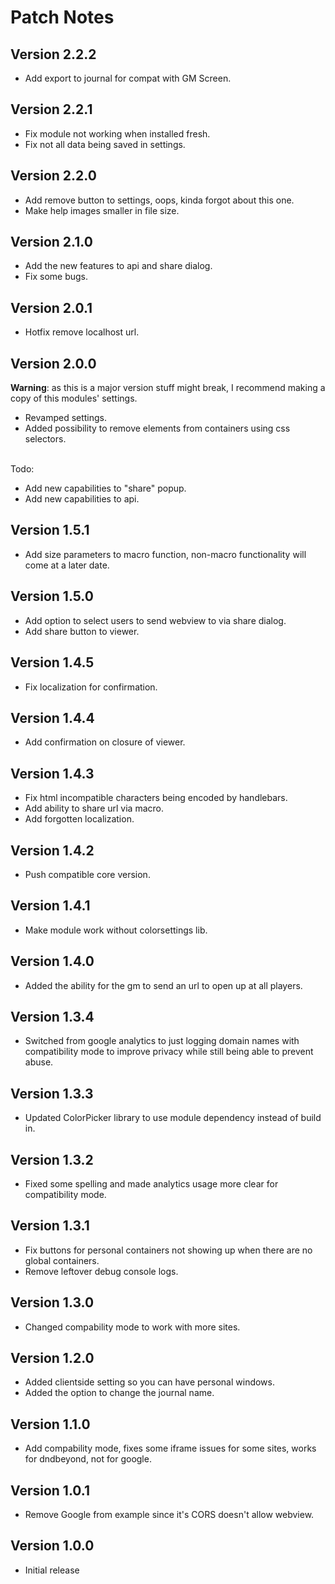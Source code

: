 # Patch Notes

## Version 2.2.2

* Add export to journal for compat with GM Screen.

## Version 2.2.1

* Fix module not working when installed fresh.
* Fix not all data being saved in settings.

## Version 2.2.0

* Add remove button to settings, oops, kinda forgot about this one.
* Make help images smaller in file size.

## Version 2.1.0

* Add the new features to api and share dialog.
* Fix some bugs.

## Version 2.0.1

* Hotfix remove localhost url.

## Version 2.0.0

**Warning**: as this is a major version stuff might break, I recommend making a copy of this modules' settings.

* Revamped settings.
* Added possibility to remove elements from containers using css selectors.

&nbsp;  
Todo:

* Add new capabilities to "share" popup.
* Add new capabilities to api.

## Version 1.5.1

* Add size parameters to macro function, non-macro functionality will come at a later date.

## Version 1.5.0

* Add option to select users to send webview to via share dialog.
* Add share button to viewer.

## Version 1.4.5

* Fix localization for confirmation.

## Version 1.4.4

* Add confirmation on closure of viewer.

## Version 1.4.3

* Fix html incompatible characters being encoded by handlebars.
* Add ability to share url via macro.
* Add forgotten localization.

## Version 1.4.2

* Push compatible core version.

## Version 1.4.1

* Make module work without colorsettings lib.

## Version 1.4.0

* Added the ability for the gm to send an url to open up at all players.

## Version 1.3.4

* Switched from google analytics to just logging domain names with compatibility mode to improve privacy while still being able to prevent abuse.

## Version 1.3.3

* Updated ColorPicker library to use module dependency instead of build in.

## Version 1.3.2

* Fixed some spelling and made analytics usage more clear for compatibility mode.

## Version 1.3.1

* Fix buttons for personal containers not showing up when there are no global containers.
* Remove leftover debug console logs.

## Version 1.3.0

* Changed compability mode to work with more sites.

## Version 1.2.0

* Added clientside setting so you can have personal windows.
* Added the option to change the journal name.

## Version 1.1.0

* Add compability mode, fixes some iframe issues for some sites, works for dndbeyond, not for google.

## Version 1.0.1

* Remove Google from example since it's CORS doesn't allow webview.

## Version 1.0.0

* Initial release

